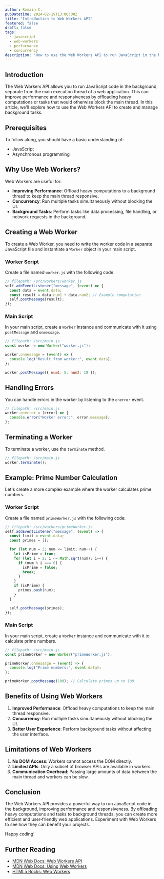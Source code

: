 ```yaml
---
author: Romain C.
pubDatetime: 2024-02-19T13:00:00Z
title: "Introduction to Web Workers API"
featured: false
draft: false
tags:
  - javascript
  - web-workers
  - performance
  - concurrency
description: "How to use the Web Workers API to run JavaScript in the background"
---
```


## Introduction

The Web Workers API allows you to run JavaScript code in the background, separate from the main execution thread of a web application. This can improve performance and responsiveness by offloading heavy computations or tasks that would otherwise block the main thread. In this article, we'll explore how to use the Web Workers API to create and manage background tasks.

## Prerequisites

To follow along, you should have a basic understanding of:

- JavaScript
- Asynchronous programming

## Why Use Web Workers?

Web Workers are useful for:

- **Improving Performance**: Offload heavy computations to a background thread to keep the main thread responsive.
- **Concurrency**: Run multiple tasks simultaneously without blocking the UI.
- **Background Tasks**: Perform tasks like data processing, file handling, or network requests in the background.

## Creating a Web Worker

To create a Web Worker, you need to write the worker code in a separate JavaScript file and instantiate a `Worker` object in your main script.

### Worker Script

Create a file named `worker.js` with the following code:

```javascript
// filepath: /src/workers/worker.js
self.addEventListener("message", (event) => {
  const data = event.data;
  const result = data.num1 + data.num2; // Example computation
  self.postMessage(result);
});
```

### Main Script

In your main script, create a `Worker` instance and communicate with it using `postMessage` and `onmessage`.

```javascript
// filepath: /src/main.js
const worker = new Worker("worker.js");

worker.onmessage = (event) => {
  console.log("Result from worker:", event.data);
};

worker.postMessage({ num1: 5, num2: 10 });
```

## Handling Errors

You can handle errors in the worker by listening to the `onerror` event.

```javascript
// filepath: /src/main.js
worker.onerror = (error) => {
  console.error("Worker error:", error.message);
};
```

## Terminating a Worker

To terminate a worker, use the `terminate` method.

```javascript
// filepath: /src/main.js
worker.terminate();
```

## Example: Prime Number Calculation

Let's create a more complex example where the worker calculates prime numbers.

### Worker Script

Create a file named `primeWorker.js` with the following code:

```javascript
// filepath: /src/workers/primeWorker.js
self.addEventListener("message", (event) => {
  const limit = event.data;
  const primes = [];

  for (let num = 2; num <= limit; num++) {
    let isPrime = true;
    for (let i = 2; i <= Math.sqrt(num); i++) {
      if (num % i === 0) {
        isPrime = false;
        break;
      }
    }
    if (isPrime) {
      primes.push(num);
    }
  }

  self.postMessage(primes);
});
```

### Main Script

In your main script, create a `Worker` instance and communicate with it to calculate prime numbers.

```javascript
// filepath: /src/main.js
const primeWorker = new Worker("primeWorker.js");

primeWorker.onmessage = (event) => {
  console.log("Prime numbers:", event.data);
};

primeWorker.postMessage(100); // Calculate primes up to 100
```

## Benefits of Using Web Workers

1. **Improved Performance**: Offload heavy computations to keep the main thread responsive.
2. **Concurrency**: Run multiple tasks simultaneously without blocking the UI.
3. **Better User Experience**: Perform background tasks without affecting the user interface.

## Limitations of Web Workers

1. **No DOM Access**: Workers cannot access the DOM directly.
2. **Limited APIs**: Only a subset of browser APIs are available in workers.
3. **Communication Overhead**: Passing large amounts of data between the main thread and workers can be slow.

## Conclusion

The Web Workers API provides a powerful way to run JavaScript code in the background, improving performance and responsiveness. By offloading heavy computations and tasks to background threads, you can create more efficient and user-friendly web applications. Experiment with Web Workers to see how they can benefit your projects.

Happy coding!

## Further Reading

- [MDN Web Docs: Web Workers API](https://developer.mozilla.org/en-US/docs/Web/API/Web_Workers_API)
- [MDN Web Docs: Using Web Workers](https://developer.mozilla.org/en-US/docs/Web/API/Web_Workers_API/Using_web_workers)
- [HTML5 Rocks: Web Workers](https://www.html5rocks.com/en/tutorials/workers/basics/)
